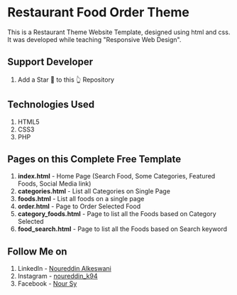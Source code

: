 # Restaurant Food Order Theme

This is a Restaurant Theme Website Template, designed using html and css. It was developed while teaching "Responsive Web Design".

## Support Developer

1. Add a Star 🌟 to this 👆 Repository

## Technologies Used

1. HTML5
2. CSS3
3. PHP

## Pages on this Complete Free Template

1. **index.html** - Home Page (Search Food, Some Categories, Featured Foods, Social Media link)
2. **categories.html** - List all Categories on Single Page
3. **foods.html** - List all foods on a single page
4. **order.html** - Page to Order Selected Food
5. **category_foods.html** - Page to list all the Foods based on Category Selected
6. **food_search.html** - Page to list all the Foods based on Search keyword

## Follow Me on

1. LinkedIn - [Noureddin Alkeswani](linkedin.com/in/noureddin-alkeswani-278814184 "Noureddin Alkeswani on LinkedIn")
2. Instagram - [noureddin_k94](https://www.instagram.com/noureddin_k94/ "noureddin_k94 on Instagram")
3. Facebook - [Nour Sy](https://www.facebook.com/nour.a.keswane "Vijay Thapa on Facebook")

